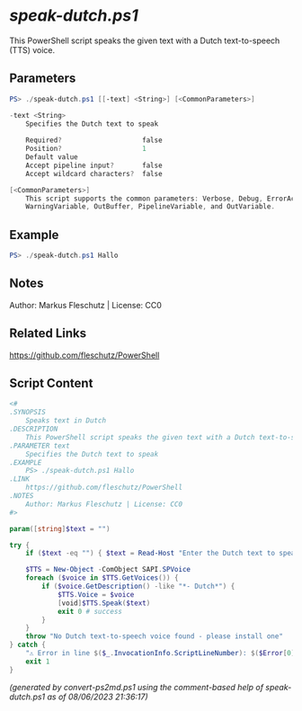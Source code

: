 *speak-dutch.ps1*
================

This PowerShell script speaks the given text with a Dutch text-to-speech (TTS) voice.

Parameters
----------
```powershell
PS> ./speak-dutch.ps1 [[-text] <String>] [<CommonParameters>]

-text <String>
    Specifies the Dutch text to speak
    
    Required?                    false
    Position?                    1
    Default value                
    Accept pipeline input?       false
    Accept wildcard characters?  false

[<CommonParameters>]
    This script supports the common parameters: Verbose, Debug, ErrorAction, ErrorVariable, WarningAction, 
    WarningVariable, OutBuffer, PipelineVariable, and OutVariable.
```

Example
-------
```powershell
PS> ./speak-dutch.ps1 Hallo

```

Notes
-----
Author: Markus Fleschutz | License: CC0

Related Links
-------------
https://github.com/fleschutz/PowerShell

Script Content
--------------
```powershell
<#
.SYNOPSIS
	Speaks text in Dutch
.DESCRIPTION
	This PowerShell script speaks the given text with a Dutch text-to-speech (TTS) voice.
.PARAMETER text
	Specifies the Dutch text to speak
.EXAMPLE
	PS> ./speak-dutch.ps1 Hallo
.LINK
	https://github.com/fleschutz/PowerShell
.NOTES
	Author: Markus Fleschutz | License: CC0
#>

param([string]$text = "")

try {
	if ($text -eq "") { $text = Read-Host "Enter the Dutch text to speak" }

	$TTS = New-Object -ComObject SAPI.SPVoice
	foreach ($voice in $TTS.GetVoices()) {
		if ($voice.GetDescription() -like "*- Dutch*") { 
			$TTS.Voice = $voice
			[void]$TTS.Speak($text)
			exit 0 # success
		}
	}
	throw "No Dutch text-to-speech voice found - please install one"
} catch {
	"⚠️ Error in line $($_.InvocationInfo.ScriptLineNumber): $($Error[0])"
	exit 1
}
```

*(generated by convert-ps2md.ps1 using the comment-based help of speak-dutch.ps1 as of 08/06/2023 21:36:17)*
